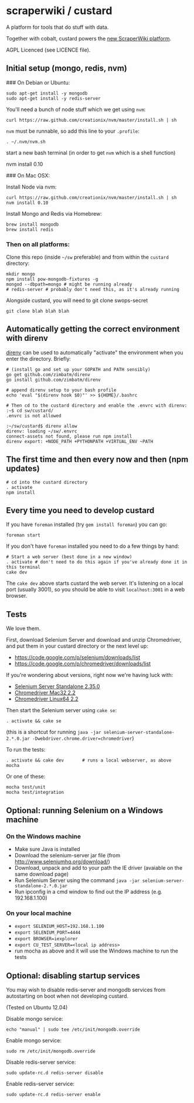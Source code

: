 # scraperwiki / custard #

A platform for tools that do stuff with data.

Together with cobalt, custard powers the [new ScraperWiki platform](https://scraperwiki.com).

AGPL Licenced (see LICENCE file).

## Initial setup (mongo, redis, nvm)

### On Debian or Ubuntu:

    sudo apt-get install -y mongodb
    sudo apt-get install -y redis-server

You'll need a bunch of node stuff which we get using `nvm`:

    curl https://raw.github.com/creationix/nvm/master/install.sh | sh

`nvm` must be runnable, so add this line to your `.profile`:

    . ~/.nvm/nvm.sh

start a new bash terminal (in order to get `nvm` which is a shell function)

   nvm install 0.10

### On Mac OSX:

Install Node via nvm:

    curl https://raw.github.com/creationix/nvm/master/install.sh | sh
    nvm install 0.10

Install Mongo and Redis via Homebrew:

    brew install mongodb
    brew install redis

### Then on all platforms:

Clone this repo (inside `~/sw` preferable) and from within the `custard` directory:

    mkdir mongo
    npm install pow-mongodb-fixtures -g
    mongod --dbpath=mongo # might be running already
    # redis-server # probably don't need this, as it's already running

Alongside custard, you will need to git clone swops-secret

    git clone blah blah blah

## Automatically getting the correct environment with direnv

[direnv](http://direnv.net) can be used to automatically "activate" the environment
when you enter the directory. Briefly:

    # (install go and set up your GOPATH and PATH sensibly)
    go get github.com/zimbatm/direnv
    go install github.com/zimbatm/direnv

    # append direnv setup to your bash profile
    echo 'eval "$(direnv hook $0)"' >> ${HOME}/.bashrc

    # Then cd to the custard directory and enable the .envrc with direnv:
    :~$ cd sw/custard/
    .envrc is not allowed

    :~/sw/custard$ direnv allow
    direnv: loading ~/sw/.envrc
    connect-assets not found, please run npm install
    direnv export: +NODE_PATH +PYTHONPATH +VIRTUAL_ENV ~PATH

## The first time and then every now and then (npm updates)

    # cd into the custard directory
    . activate
    npm install

## Every time you need to develop custard

If you have `foreman` installed (try `gem install foreman`)
you can go:

    foreman start

If you don't have `foreman` installed you need to do a few things
by hand:

    # Start a web server (best done in a new window)
    . activate # don't need to do this again if you've already done it in this terminal
    cake dev

The `cake dev` above starts custard the web server. It's listening on a local port (usually 3001),
so you should be able to visit `localhost:3001` in a web browser.

## Tests

We love them.

First, download Selenium Server and download and unzip Chromedriver, and put
them in your custard directory or the next level up:

- https://code.google.com/p/selenium/downloads/list
- https://code.google.com/p/chromedriver/downloads/list

If you're wondering about versions, right now we're having luck with:

- [Selenium Server Standalone 2.35.0](https://selenium.googlecode.com/files/selenium-server-standalone-2.35.0.jar)
- [Chromedriver Mac32 2.2](https://chromedriver.googlecode.com/files/chromedriver_mac32_2.2.zip)
- [Chromedriver Linux64 2.2](https://chromedriver.googlecode.com/files/chromedriver_linux64_2.2.zip)

Then start the Selenium server using `cake se`:

    . activate && cake se

(this is a shortcut for running `java -jar selenium-server-standalone-2.*.0.jar -Dwebdriver.chrome.driver=chromedriver`)

To run the tests:

    . activate && cake dev       # runs a local webserver, as above
    mocha

Or one of these:

    mocha test/unit
    mocha test/integration

## Optional: running Selenium on a Windows machine

### On the Windows machine

- Make sure Java is installed
- Download the selenium-server jar file (from http://www.seleniumhq.org/download/)
- Download, unpack and add to your path the IE driver (avaiable on the same download page)
- Run Selenium Server using the command `java -jar selenium-server-standalone-2.*.0.jar`
- Run ipconfig in a cmd window to find out the IP address (e.g. 192.168.1.100)

### On your local machine

- `export SELENIUM_HOST=192.168.1.100`
- `export SELENIUM_PORT=4444`
- `export BROWSER=iexplorer`
- `export CU_TEST_SERVER=<local ip address>`
- run mocha as above and it will use the Windows machine to run the tests

## Optional: disabling startup services

You may wish to disable redis-server and mongodb services from autostarting on boot when not developing custard.

(Tested on Ubuntu 12.04)

Disable mongo service:

    echo "manual" | sudo tee /etc/init/mongodb.override

Enable mongo service:

    sudo rm /etc/init/mongodb.override

Disable redis-server service:

    sudo update-rc.d redis-server disable

Enable redis-server service:

    sudo update-rc.d redis-server enable

